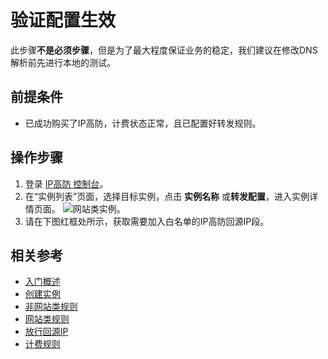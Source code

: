 # 验证配置生效

此步骤**不是必须步骤**，但是为了最大程度保证业务的稳定，我们建议在修改DNS解析前先进行本地的测试。

## 前提条件
- 已成功购买了IP高防，计费状态正常，且已配置好转发规则。

## 操作步骤
1. 登录 [IP高防 控制台](https://ip-anti-console.jdcloud.com/instancelist)。
2. 在“实例列表”页面，选择目标实例，点击 **实例名称** 或**转发配置**，进入实例详情页面。
![网站类实例](https://github.com/jdcloudcom/cn/blob/edit/image/Advanced%20Anti-DDoS/web-rule%2001.png)。
3. 请在下图红框处所示，获取需要加入白名单的IP高防回源IP段。


## 相关参考
- [入门概述](Overview.md)
- [创建实例](Create-Instance.md)
- [非网站类规则](Non-Web-Service-Forwarding-Rule.md)
- [网站类规则](Web-Service-Forwarding-Rule.md)
- [放行回源IP](Whitelist-local-IP-subnet.md)
- [计费规则](../../Pricing/Billing-Rules.md)
